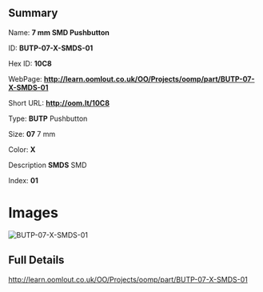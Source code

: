 

## Summary
 
Name: __7 mm SMD Pushbutton__

ID: __BUTP-07-X-SMDS-01__

Hex ID: __10C8__

WebPage: __http://learn.oomlout.co.uk/OO/Projects/oomp/part/BUTP-07-X-SMDS-01__

Short URL: __http://oom.lt/10C8__


Type: __BUTP__ Pushbutton 

Size: __07__ 7 mm 

Color: __X__  

Description __SMDS__ SMD 

Index: __01__


 # Images
![BUTP-07-X-SMDS-01](http://oomlout.com/oomp-gen/parts/BUTP-07-X-SMDS-01/BUTP-07-X-SMDS-01_420.jpg)



 ## Full Details

 http://learn.oomlout.co.uk/OO/Projects/oomp/part/BUTP-07-X-SMDS-01














